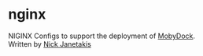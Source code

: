 # nginx
NIGINX Configs to support the deployment of [MobyDock](https://github.com/todd-dsm/mobydock).    
Written by [Nick Janetakis](https://github.com/nickjj)    
